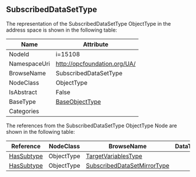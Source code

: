 <!-- objecttype -->
## SubscribedDataSetType
  
<!-- end of text -->
The representation of the SubscribedDataSetType ObjectType in the address space is shown in the following table:  

|Name|Attribute|
|---|---|
|NodeId|i=15108|
|NamespaceUri|http://opcfoundation.org/UA/|
|BrowseName|SubscribedDataSetType|
|NodeClass|ObjectType|
|IsAbstract|False|
|BaseType|[BaseObjectType](../../ObjectTypes/BaseObjectType/readme.md)|
|Categories||

The references from the SubscribedDataSetType ObjectType Node are shown in the following table:  

|Reference|NodeClass|BrowseName|DataType|TypeDefinition|ModellingRule|
|---|---|---|---|---|---|
|[HasSubtype](../../ReferenceTypes/HasSubtype/readme.md)|ObjectType|[TargetVariablesType](#TargetVariablesType)||||
|[HasSubtype](../../ReferenceTypes/HasSubtype/readme.md)|ObjectType|[SubscribedDataSetMirrorType](#SubscribedDataSetMirrorType)||||


